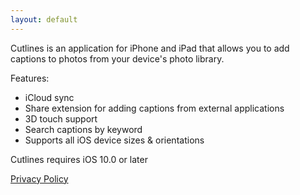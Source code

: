 ```yaml
---
layout: default
---
```


Cutlines is an application for iPhone and iPad that allows you to add captions to photos from your device's photo library.

Features:
- iCloud sync 
- Share extension for adding captions from external applications
- 3D touch support
- Search captions by keyword
- Supports all iOS device sizes & orientations

Cutlines requires iOS 10.0 or later


[Privacy Policy](privacy)

